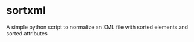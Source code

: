 # sortxml
A simple python script to normalize an XML file with sorted elements and sorted attributes
